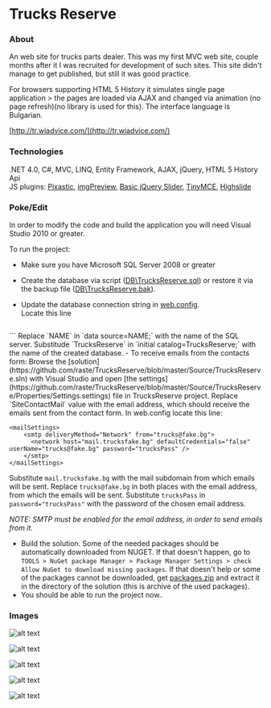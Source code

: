 # Trucks Reserve

### About

An web site for trucks parts dealer. This was my first MVC web site, couple months after it I was recruited for development of such sites. This site didn't manage to get published, but still it was good practice. 

For browsers supporting HTML 5 History it simulates single page application > the pages are loaded via AJAX and changed via animation (no page refresh)(no library is used for this). The interface language is Bulgarian.

[http://tr.wiadvice.com/](http://tr.wiadvice.com/)

### Technologies

.NET 4.0, C#, MVC, LINQ, Entity Framework, AJAX, jQuery, HTML 5 History Api  
JS plugins: [Pixastic](https://github.com/jseidelin/pixastic), [imgPreview](http://james.padolsey.com/demos/imgPreview/full/), [Basic jQuery Slider](http://www.basic-slider.com/), [TinyMCE](http://www.tinymce.com/), [Highslide](http://www.highslide.com/)

### Poke/Edit

In order to modify the code and build the application you will need Visual Studio 2010 or greater.  

To run the project:  
- Make sure you have Microsoft SQL Server 2008 or greater  
- Create the database via script ([DB\TrucksReserve.sql](https://github.com/raste/TrucksReserve/blob/master/DB/TrucksReserve.sql)) or restore it via the backup file ([DB\TrucksReserve.bak](https://github.com/raste/TrucksReserve/blob/master/DB/TrucksReserve.bak)).  
- Update the database connection string in [web.config](https://github.com/raste/TrucksReserve/blob/master/Source/TrucksReserve/Web.config).  
  Locate this line  

  ```  
<connectionStrings>
    <add name="TrucksReserveEntities" connectionString="metadata=res://*/DBModel.csdl|res://*/DBModel.ssdl|res://*/DBModel.msl;provider=System.Data.SqlClient;provider connection string=&quot;data source=NAME;initial catalog=TrucksReserve;integrated security=True;MultipleActiveResultSets=True;App=EntityFramework&quot;" providerName="System.Data.EntityClient" />
  </connectionStrings>
  ```  
  Replace `NAME` in `data source=NAME;` with the name of the SQL server. Substitude `TrucksReserve` in `initial catalog=TrucksReserve;` with the name of the created database.  
- To receive emails from the contacts form:  
  Browse the [solution](https://github.com/raste/TrucksReserve/blob/master/Source/TrucksReserve.sln) with Visual Studio and open [the settings](https://github.com/raste/TrucksReserve/blob/master/Source/TrucksReserve/Properties/Settings.settings) file in TrucksReserve project. Replace `SiteContactMail` value with the email address, which should receive the emails sent from the contact form.  
  In web.config locate this line:  

  ```
  <mailSettings>
      <smtp deliveryMethod="Network" from="trucks@fake.bg">
        <network host="mail.trucksfake.bg" defaultCredentials="false" userName="trucks@fake.bg" password="trucksPass" />
      </smtp>
  </mailSettings>
  ```  
  Substitute `mail.trucksfake.bg` with the mail subdomain from which emails will be sent. Replace `trucks@fake.bg` in both places with the email address, from which the emails will be sent. Substitute `trucksPass` in `password="trucksPass"` with the password of the chosen email address.  
  
  *NOTE: SMTP must be enabled for the email address, in order to send emails from it.*  
- Build the solution. Some of the needed packages should be automatically downloaded from NUGET. If that doesn't happen, go to `TOOLS > NuGet package Manager > Package Manager Settings > check Allow NuGet to download missing packages`. If that doesn't help or some of the packages cannot be downloaded, get [packages.zip](https://github.com/raste/TrucksReserve/blob/master/Packages/packages.zip) and extract it in the directory of the solution (this is archive of the used packages).
- You should be able to run the project now..

### Images

![alt text](https://github.com/raste/TrucksReserve/blob/master/screenshots/home.png "Home")

![alt text](https://github.com/raste/TrucksReserve/blob/master/screenshots/categories.png "Categories")

![alt text](https://github.com/raste/TrucksReserve/blob/master/screenshots/category.png "Category")

![alt text](https://github.com/raste/TrucksReserve/blob/master/screenshots/contacts.png "Contacts")

![alt text](https://github.com/raste/TrucksReserve/blob/master/screenshots/transition.png "Page change slide in shot")

